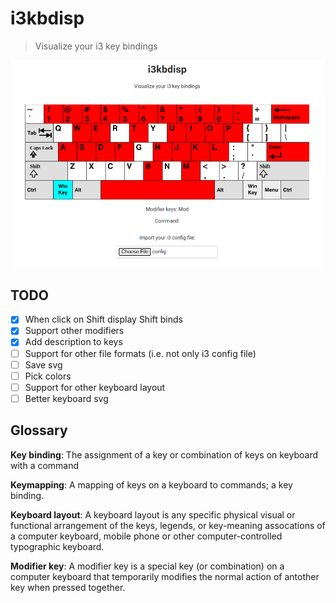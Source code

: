 # i3kbdisp
> Visualize your i3 key bindings
<div align="center">
    <img src="assets/preview.png"/>
</div>


## TODO
- [x] When click on Shift display Shift binds
- [x] Support other modifiers
- [x] Add description to keys
- [ ] Support for other file formats (i.e. not only i3 config file)
- [ ] Save svg
- [ ] Pick colors
- [ ] Support for other keyboard layout
- [ ] Better keyboard svg

## Glossary
**Key binding**: The assignment of a key or combination of keys on keyboard with
a command

**Keymapping**: A mapping of keys on a keyboard to commands; a key binding.

**Keyboard layout**: A keyboard layout is any specific physical visual or
functional arrangement of the keys, legends, or key-meaning assocations of a
computer keyboard, mobile phone or other computer-controlled typographic
keyboard.

**Modifier key**: A modifier key is a special key (or combination) on a computer
keyboard that temporarily modifies the normal action of antother key when
pressed together.

